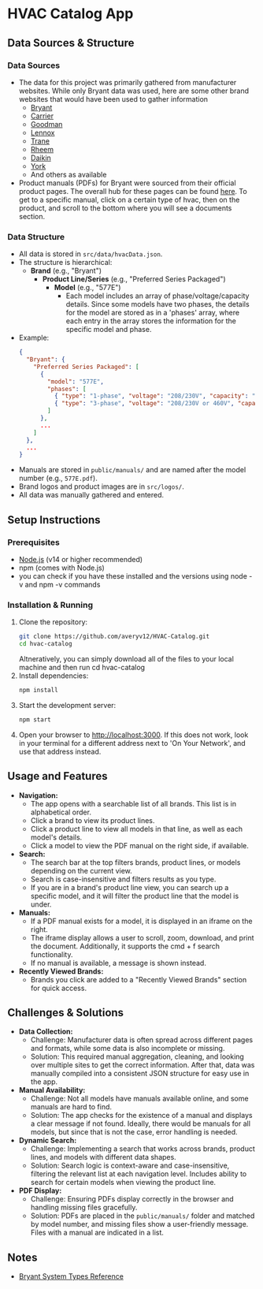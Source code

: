 # HVAC Catalog App

## Data Sources & Structure

### Data Sources
- The data for this project was primarily gathered from manufacturer websites. While only Bryant data was used, here are some other brand websites that would have been used to gather information
  - [Bryant](https://www.bryant.com/en/us/before-you-buy/system-types/)
  - [Carrier](https://www.carrier.com/residential/en/us/products/)
  - [Goodman](https://www.goodmanmfg.com/products)
  - [Lennox](https://www.lennox.com/products/)
  - [Trane](https://www.trane.com/residential/en/products.html)
  - [Rheem](https://www.rheem.com/products/residential/)
  - [Daikin](https://www.daikin.com/products/ac/)
  - [York](https://www.york.com/residential-equipment)
  - And others as available
- Product manuals (PDFs) for Bryant were sourced from their official product pages. The overall hub for these pages can be found [here](https://www.bryant.com/en/us/before-you-buy/system-types/). To get to a specific manual, click on a certain type of hvac, then on the product, and scroll to the bottom where you will see a documents section.

### Data Structure
- All data is stored in `src/data/hvacData.json`.
- The structure is hierarchical:
  - **Brand** (e.g., "Bryant")
    - **Product Line/Series** (e.g., "Preferred Series Packaged")
      - **Model** (e.g., "577E")
        - Each model includes an array of phase/voltage/capacity details. Since some models have two phases, the details for the model are stored as in a 'phases' array, where each entry in the array stores the information for the specific model and phase.
- Example:
  ```json
  {
    "Bryant": {
      "Preferred Series Packaged": [
        {
          "model": "577E",
          "phases": [
            { "type": "1-phase", "voltage": "208/230V", "capacity": "2-5 tons" },
            { "type": "3-phase", "voltage": "208/230V or 460V", "capacity": "2-5 tons" }
          ]
        },
        ...
      ]
    },
    ...
  }
  ```
- Manuals are stored in `public/manuals/` and are named after the model number (e.g., `577E.pdf`).
- Brand logos and product images are in `src/logos/`.
- All data was manually gathered and entered.

## Setup Instructions

### Prerequisites
- [Node.js](https://nodejs.org/) (v14 or higher recommended)
- npm (comes with Node.js)
- you can check if you have these installed and the versions using node -v and npm -v commands

### Installation & Running
1. Clone the repository:
   ```bash
   git clone https://github.com/averyv12/HVAC-Catalog.git
   cd hvac-catalog
   ```
   Altneratively, you can simply download all of the files to your local machine and then run cd hvac-catalog
2. Install dependencies:
   ```bash
   npm install
   ```
3. Start the development server:
   ```bash
   npm start
   ```
4. Open your browser to [http://localhost:3000](http://localhost:3000). If this does not work, look in your terminal for a different address next to 'On Your Network', and use that address instead.

## Usage and Features

- **Navigation:**
  - The app opens with a searchable list of all brands. This list is in alphabetical order.
  - Click a brand to view its product lines.
  - Click a product line to view all models in that line, as well as each model's details.
  - Click a model to view the PDF manual on the right side, if available.
- **Search:**
  - The search bar at the top filters brands, product lines, or models depending on the current view.
  - Search is case-insensitive and filters results as you type.
  - If you are in a brand's product line view, you can search up a specific model, and it will filter the product line that the model is under.
- **Manuals:**
  - If a PDF manual exists for a model, it is displayed in an iframe on the right.
  - The iframe display allows a user to scroll, zoom, download, and print the document. Additionally, it supports the cmd + f search functionality.
  - If no manual is available, a message is shown instead.
- **Recently Viewed Brands:**
  - Brands you click are added to a "Recently Viewed Brands" section for quick access.

## Challenges & Solutions

- **Data Collection:**
  - Challenge: Manufacturer data is often spread across different pages and formats, while some data is also incomplete or missing. 
  - Solution: This required manual aggregation, cleaning, and looking over multiple sites to get the correct information. After that, data was manually compiled into a consistent JSON structure for easy use in the app.
- **Manual Availability:**
  - Challenge: Not all models have manuals available online, and some manuals are hard to find.
  - Solution: The app checks for the existence of a manual and displays a clear message if not found. Ideally, there would be manuals for all models, but since that is not the case, error handling is needed.
- **Dynamic Search:**
  - Challenge: Implementing a search that works across brands, product lines, and models with different data shapes.
  - Solution: Search logic is context-aware and case-insensitive, filtering the relevant list at each navigation level. Includes ability to search for certain models when viewing the product line.
- **PDF Display:**
  - Challenge: Ensuring PDFs display correctly in the browser and handling missing files gracefully.
  - Solution: PDFs are placed in the `public/manuals/` folder and matched by model number, and missing files show a user-friendly message. Files with a manual are indicated in a list.

## Notes
- [Bryant System Types Reference](https://www.bryant.com/en/us/before-you-buy/system-types/)
